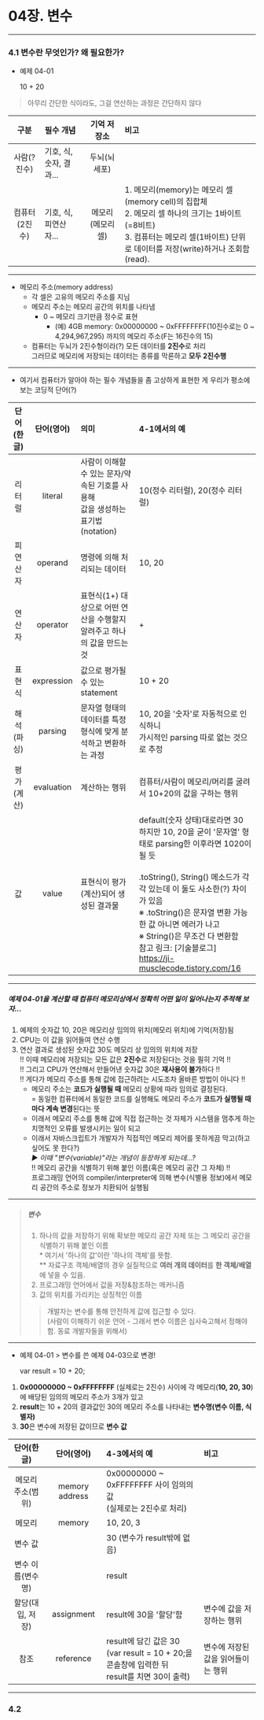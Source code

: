 # 04장. 변수

***

### 4.1 변수란 무엇인가? 왜 필요한가?

* 예제 04-01


    10 + 20
> 아무리 간단한 식이라도, 그걸 연산하는 과정은 간단하지 않다

|    구분    | 필수 개념            |   기억 저장소   | 비고                                                                                                                                   |
|:--------:|:-----------------|:----------:|:-------------------------------------------------------------------------------------------------------------------------------------|
| 사람(?진수)  | 기호, 식, 숫자, 결과... |  두뇌(뇌세포)   |                                                                                                                                      |
| 컴퓨터(2진수) | 기호, 식, 피연산자...   | 메모리(메모리 셀) | 1. 메모리(memory)는 메모리 셀(memory cell)의 집합체  <br/>2. 메모리 셀 하나의 크기는 1바이트(=8비트)  <br/>3. 컴퓨터는 메모리 셀(1바이트) 단위로 데이터를 저장(write)하거나 조회함(read). |
***
* 메모리 주소(memory address)
  * 각 셀은 고유의 메모리 주소를 지님
  * 메모리 주소는 메모리 공간의 위치를 나타냄
    * 0 ~ 메모리 크기만큼 정수로 표현
      * (예) 4GB memory: 0x00000000 ~ 0xFFFFFFFF(10진수로는 0 ~ 4,294,967,295) 까지의 메모리 주소(F는 16진수의 15)
  * 컴퓨터는 두뇌가 2진수형이라(?) 모든 데이터를 **2진수**로 처리  <br />그러므로 메모리에 저장되는 데이터는 종류를 막론하고 **모두 2진수행**
***
* 여기서 컴퓨터가 알아야 하는 필수 개념들을 좀 고상하게 표현한 게 우리가 평소에 보는 코딩적 단어(?)

|  단어(한글)   |   단어(영어)   | 의미                                                      | 4-1에서의 예                                                                                                                                                                                                                                                                       |
|:---------:|:----------:|:--------------------------------------------------------|:-------------------------------------------------------------------------------------------------------------------------------------------------------------------------------------------------------------------------------------------------------------------------------|
|    리터럴    |  literal   | 사람이 이해할 수 있는 문자/약속된 기호를 사용해  <br/>값을 생성하는 표기법(notation) | 10(정수 리터럴), 20(정수 리터럴)                                                                                                                                                                                                                                                         |
|   피연산자    |  operand   | 명령에 의해 처리되는 데이터                                         | 10, 20                                                                                                                                                                                                                                                                         |
|    연산자    |  operator  | 표현식(1+) 대상으로 어떤 연산을 수행할지  <br/>알려주고 하나의 값을 만드는 것        | +                                                                                                                                                                                                                                                                              |
|    표현식    | expression | 값으로 평가될 수 있는 statement                                  | 10 + 20                                                                                                                                                                                                                                                                        |
|  해석(파싱)   |  parsing   | 문자열 형태의 데이터를 특정 형식에 맞게 분석하고 변환하는 과정                     | 10, 20을 '숫자'로 자동적으로 인식하니  <br/>가시적인 parsing 따로 없는 것으로 추정                                                                                                                                                                                                                       |
|  평가(계산)   | evaluation | 계산하는 행위                                                 | 컴퓨터/사람이 메모리/머리를 굴려서 10+20의 값을 구하는 행위                                                                                                                                                                                                                                           |
|     값     |   value    | 표현식이 평가(계산)되어 생성된 결과물                                   | default(숫자 상태)대로라면 30  <br/>하지만 10, 20을 굳이 '문자열' 형태로 parsing한 이후라면 1020이 될 듯  <br/>  <br/>.toString(), String() 메소드가 각각 있는데 이 둘도 사소한(?) 차이가 있음  <br/>※ .toString()은 문자열 변환 가능한 값 아니면 에러가 나고  <br/>※ String()은 무조건 다 변환함  <br/>참고 링크: [기술블로그] <https://ji-musclecode.tistory.com/16> |                                                                                                                                     |


***

##### 예제 04-01을 계산할 때 컴퓨터 메모리상에서 정확히 어떤 일이 일어나는지 추적해 보자...

1. 예제의 숫자값 10, 20은 메모리상 임의의 위치(메모리 위치)에 기억(저장)됨
2. CPU는 이 값을 읽어들여 연산 수행
3. 연산 결과로 생성된 숫자값 30도 메모리 상 임의의 위치에 저장  <br />!! 이때 메모리에 저장되는 모든 값은 **2진수**로 저장된다는 것을 필히 기억 !!  <br />!! 그리고 CPU가 연산해서 만들어낸 숫자값 30은 **재사용이 불가**하다 !!  <br />!! 게다가 메모리 주소를 통해 값에 접근하려는 시도조차 올바른 방법이 아니다 !!
   * 메모리 주소는 **코드가 실행될 때** 메모리 상황에 따라 임의로 결정된다.  <br /> = 동일한 컴퓨터에서 동일한 코드를 실행해도 메모리 주소가 **코드가 실행될 때마다 계속 변경**된다는 뜻
   * 이래서 메모리 주소를 통해 값에 직접 접근하는 것 자체가 시스템을 멈추게 하는 치명적인 오류를 발생시키는 일이 되고
   * 이래서 자바스크립트가 개발자가 직접적인 메모리 제어를 못하게끔 막고(하고 싶어도 못 한다?)  <br />
*▶ 이때 "변수(variable)"라는 개념이 등장하게 되는데...?*  <br /> !! 메모리 공간을 식별하기 위해 붙인 이름(혹은 메모리 공간 그 자체) !!  <br/> 프로그래밍 언어의 compiler/interpreter에 의해 변수(식별용 정보)에서 메모리 공간의 주소로 정보가 치환되어 실행됨 

***

> ##### 변수
> 1. 하나의 값을 저장하기 위해 확보한 메모리 공간 자체 또는 그 메모리 공간을 식별하기 위해 붙인 이름  <br />* 여기서 '하나의 값'이란 '하나의 객체'를 뜻함.  <br />** 자료구조 객체/배열의 경우 실질적으로 **여러 개의 데이터**를 **한 객체/배열**에 넣을 수 있음.  
> 2. 프로그래밍 언어에서 값을 저장&참조하는 메커니즘
> 3. 값의 위치를 가리키는 상징적인 이름
>>개발자는 변수를 통해 안전하게 값에 접근할 수 있다.  <br/>(사람이 이해하기 쉬운 언어 - 그래서 변수 이름은 심사숙고해서 정해야 함. 동료 개발자들을 위해서)

***
* 예제 04-01 > 변수를 쓴 예제 04-03으로 변경!


    var result = 10 + 20;

1. **0x00000000 ~ 0xFFFFFFFF** (실제로는 2진수) 사이에 각 메모리(**10, 20, 30**)에 배당된 임의의 메모리 주소가 3개가 있고
2. **result**는 10 + 20의 결과값인 30의 메모리 주소를 나타내는 **변수명(변수 이름, 식별자)**
3. **30**은 변수에 저장된 값이므로 **변수 값**

|   단어(한글)   |     단어(영어)     | 4-3에서의 예                                                                     | 비고                  |
|:----------:|:--------------:|:-----------------------------------------------------------------------------|:--------------------|
| 메모리 주소(범위) | memory address | 0x00000000 ~ 0xFFFFFFFF 사이 임의의 값  <br/>(실제로는 2진수로 처리)                        |                     |
|    메모리     |     memory     | 10, 20, 3                                                                    |                     |
|    변수 값    |                | 30 (변수가 result밖에 없음)                                                         |                     |
| 변수 이름(변수명) |                | result                                                                       |                     |
| 할당(대입, 저장) |   assignment   | result에 30을 '할당'함                                                            | 변수에 값을 저장하는 행위      |
|     참조     |   reference    | result에 담긴 값은 30  <br />(var result = 10 + 20;을 콘솔창에 입력한 뒤  <br />result를 치면 30이 출력) | 변수에 저장된 값을 읽어들이는 행위 |




***

### 4.2

